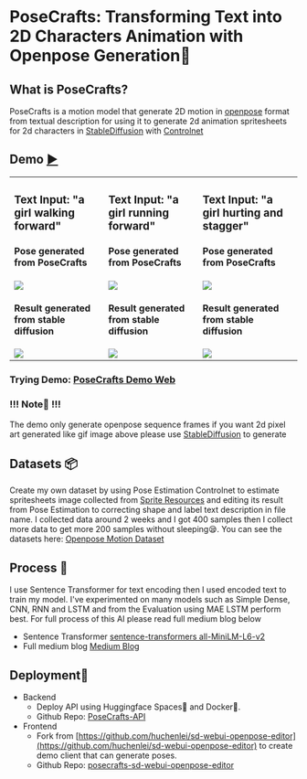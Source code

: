 # PoseCrafts: Transforming Text into 2D Characters Animation with Openpose Generation🏃

## What is PoseCrafts?
PoseCrafts is a motion model that generate 2D motion in [openpose](https://github.com/CMU-Perceptual-Computing-Lab/openpose) format from textual description for using it to generate 2d animation spritesheets for 2d characters in [StableDiffusion](https://github.com/AUTOMATIC1111/stable-diffusion-webui) with [Controlnet](https://github.com/lllyasviel/ControlNet)

## Demo [▶️](https://posecrafts.vercel.app/)
<table>
  <tr>
    <td valign="top">
      <h3>Text Input: "a girl walking forward"</h3>
      <h4>Pose generated from PoseCrafts</h4>
      <img src="https://github.com/SupeemAFK/PoseCrafts/assets/83326313/dd39c91e-bf44-4bd5-9db8-1701c60faf40"/>
      <h4>Result generated from stable diffusion</h4>
      <img src="https://github.com/SupeemAFK/PoseCrafts/assets/83326313/b0fb81f3-6fbf-4cd5-9073-9747daee3787"/>
    </td>
    <td valign="top">
      <h3>Text Input: "a girl running forward"</h3>
      <h4>Pose generated from PoseCrafts</h4>
      <img src="https://github.com/SupeemAFK/PoseCrafts/assets/83326313/2e74bcfd-f0c8-4ac8-b883-3b0d0c056be5"/>
      <h4>Result generated from stable diffusion</h4>
      <img src="https://github.com/SupeemAFK/PoseCrafts/assets/83326313/825bc72a-4fc6-4aaa-aa12-77f2791e7dd1"/>
    </td>
    <td valign="top">
      <h3>Text Input: "a girl hurting and stagger"</h3>
      <h4>Pose generated from PoseCrafts</h4>
      <img src="https://github.com/SupeemAFK/PoseCrafts/assets/83326313/98206590-7b8e-4ac4-91a7-1ff8f20bce74"/>
      <h4>Result generated from stable diffusion</h4>
      <img src="https://github.com/SupeemAFK/PoseCrafts/assets/83326313/4b48643e-cb66-45ee-9e4e-62ceaa0c14fb"/>
    </td>
  </tr>
</table>

### Trying Demo: [PoseCrafts Demo Web](https://posecrafts.vercel.app/)

### !!! Note📢 !!! 
The demo only generate openpose sequence frames if you want 2d pixel art generated like gif image above please use [StableDiffusion](https://github.com/AUTOMATIC1111/stable-diffusion-webui) to generate

## Datasets 📦
Create my own dataset by using Pose Estimation Controlnet to estimate spritesheets image collected from [Sprite Resources](https://www.spriters-resource.com/) and editing its result from Pose Estimation to correcting shape and label text description in file name. I collected data around 2 weeks and I got 400 samples then I collect more data to get more 200 samples without sleeping😪. You can see the datasets here: [Openpose Motion Dataset](https://github.com/SupeemAFK/PoseCrafts/tree/main/datasets)

## Process 🧪
I use Sentence Transformer for text encoding then I used encoded text to train my model. I've experimented on many models such as Simple Dense, CNN, RNN and LSTM and from the Evaluation using MAE LSTM perform best. For full process of this AI please read full medium blog below
- Sentence Transformer
[sentence-transformers all-MiniLM-L6-v2](https://huggingface.co/sentence-transformers/all-MiniLM-L6-v2)
- Full medium blog
[Medium Blog](https://medium.com/@Supeem/posecrafts-transforming-text-into-dynamic-2d-characters-with-openpose-594861900be6)

## Deployment🚀
- Backend
  - Deploy API using Huggingface Spaces🤗 and Docker🐋.
  - Github Repo: [PoseCrafts-API](https://github.com/SupeemAFK/PoseCrafts-API)
- Frontend
  - Fork from [https://github.com/huchenlei/sd-webui-openpose-editor](https://github.com/huchenlei/sd-webui-openpose-editor) to create demo client that can generate poses.
  - Github Repo: [posecrafts-sd-webui-openpose-editor](https://github.com/SupeemAFK/sd-webui-openpose-editor)
